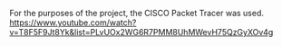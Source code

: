 For the purposes of the project, the CISCO Packet Tracer was used.
https://www.youtube.com/watch?v=T8F5F9Jt8Yk&list=PLvUOx2WG6R7PMM8UhMWevH75QzGyXOv4g
